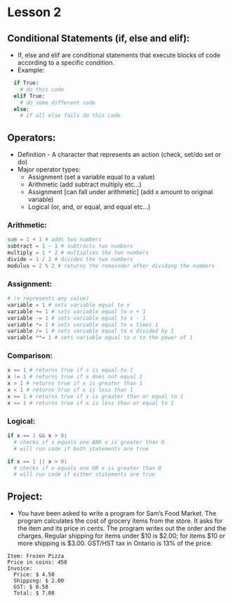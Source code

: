 # Lesson 2

## Conditional Statements (if, else and elif):

- If, else and elif are conditional statements that execute blocks of code according to a specific condition.
- Example:

```python
  if True:
    # do this code
  elif True:
    # do some different code
  else:
    # if all else fails do this code

```

## Operators:

- Definition - A character that represents an action (check, set/do set or do)
- Major operator types:
  - Assignment (set a variable equal to a value)
  - Arithmetic (add subtract multiply etc...)
  - Assignment [can fall under arithmetic] (add x amount to original variable)
  - Logical (or, and, or equal, and equal etc...)

### Arithmetic:

```python
sum = 1 + 1 # adds two numbers
subtract = 1 - 1 # subtracts two numbers
multiply = 1 * 2 # multiplies the two numbers
divide = 1 / 2 # divides the two numbers
modulus = 2 % 2 # returns the remainder after dividing the numbers
```

### Assignment:

```python
# (x represents any value)
variable = 1 # sets variable equal to x
variable += 1 # sets variable equal to x + 1
variable -= 1 # sets variable equal to x - 1
variable *= 1 # sets variable equal to x times 1
variable /= 1 # sets variable equal to x divided by 1
variable **= 1 # sets variable equal to x to the power of 1
```

### Comparison:

```python
x == 1 # returns true if x is equal to 1
x != 1 # returns true if x does not equal 1
x > 1 # returns true if x is greater than 1
x < 1 # returns true if x is less than 1
x >= 1 # returns true if x is greater than or equal to 1
x <= 1 # returns true if x is less than or equal to 1
```

### Logical:

```python
if x == 1 && x > 0:
  # checks if x equals one AND x is greater than 0
  # will run code if both statements are true

if x == 1 || x > 0:
  # checks if x equals one OR x is greater than 0
  # will run code if either statements are true
```

## Project:

- You have been asked to write a program for Sam’s Food Market. The program calculates the cost of grocery items from the store. It asks for the item and its price in cents. The program writes out the order and the charges. Regular shipping for items under $10 is $2.00; for items $10 or more shipping is $3.00. GST/HST tax in Ontario is 13% of the price.

```terminal
Item: Frozen Pizza
Price in coins: 450
Invoice:
  Price: $ 4.50
  Shipping: $ 2.00
  GST: $ 0.58
  Total: $ 7.08
```
